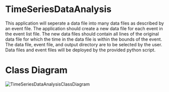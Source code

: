 # TimeSeriesDataAnalysis
 This application will seperate a data file into many data files as described by an event file. The application should create a new data file for each event in the event list file. The new data files should contain all lines of the original data file for which the time in the data file is within the bounds of the event. The data file, event file, and output directory are to be selected by the user. Data files and event files will be deployed by the provided python script.

# Class Diagram
![TimeSeriesDataAnalysisClassDiagram](https://user-images.githubusercontent.com/88802276/162576502-5337e11e-292e-4ebb-bac1-1c402e0d1206.png)
